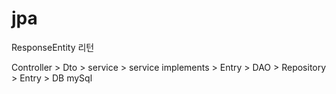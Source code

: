 # jpa

ResponseEntity 리턴

Controller > Dto > service > service implements > Entry > DAO > Repository > Entry > DB mySql

